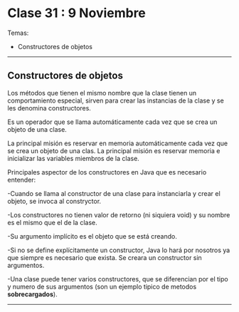 #  Clase 31 : 9 Noviembre

Temas: 

- Constructores de objetos

---

## Constructores de objetos

Los métodos que tienen el mismo nombre que la clase tienen un comportamiento especial, sirven para crear las instancias de la clase y se les denomina constructores.

Es un operador que se llama automáticamente cada vez que se crea un objeto de una clase.

La principal misión es reservar en memoria automáticamente cada vez que se crea un objeto de una clas. La principal misión es reservar memoria e inicializar las variables miembros de la clase.

Principales aspector de los constructores en Java que es necesario entender:

-Cuando se llama al constructor de una clase para instanciarla y crear el objeto, se invoca al constryctor.

-Los constructores no tienen valor de retorno (ni siquiera void) y su nombre es el mismo que el de la clase.

-Su argumento implícito es el objeto que se está creando.

-Si no se define explícitamente un constructor, Java lo hará por nosotros ya que siempre es necesario que exista. Se creara un constructor sin argumentos.

-Una clase puede tener varios constructores, que se diferencian por el tipo y numero de sus argumentos (son un ejemplo tipico de metodos **sobrecargados**).

---
